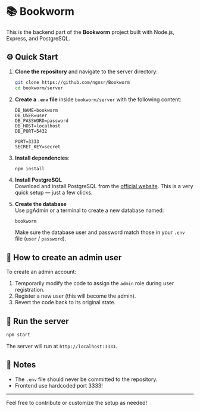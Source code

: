 # 📚 Bookworm

This is the backend part of the **Bookworm** project built with Node.js, Express, and PostgreSQL.

## ⚙️ Quick Start

1. **Clone the repository** and navigate to the server directory:

   ```bash
   git clone https://github.com/ngnsr/Bookworm
   cd bookworm/server
   ```

2. **Create a `.env` file** inside `bookworm/server` with the following content:

   ```
   DB_NAME=bookworm
   DB_USER=user
   DB_PASSWORD=password
   DB_HOST=localhost
   DB_PORT=5432

   PORT=3333
   SECRET_KEY=secret
   ```

3. **Install dependencies**:

   ```bash
   npm install
   ```

4. **Install PostgreSQL**  
   Download and install PostgreSQL from the [official website](https://www.postgresql.org/download/). This is a very quick setup — just a few clicks.

5. **Create the database**  
   Use pgAdmin or a terminal to create a new database named:

   ```
   bookworm
   ```

   Make sure the database user and password match those in your `.env` file (`user` / `password`).

## 👤 How to create an admin user

To create an admin account:

1. Temporarily modify the code to assign the `admin` role during user registration.
2. Register a new user (this will become the admin).
3. Revert the code back to its original state.

## 🚀 Run the server

```bash
npm start
```

The server will run at `http://localhost:3333`.

## 📝 Notes

- The `.env` file should never be committed to the repository.
- Frontend use hardcoded port 3333!
---

Feel free to contribute or customize the setup as needed!
